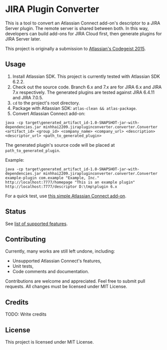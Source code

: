 # JIRA Plugin Converter

This is a tool to convert an Atlassian Connect add-on's descriptor to a JIRA Server plugin. The remote server is shared between both. In this way, developers can build add-ons for JIRA Cloud first, then generate plugins for JIRA Server later.

This project is originally a submission to [Atlassian's Codegeist 2015](http://devpost.com/software/plugin-generator-from-atlassian-connect-to-jira-server-srdgvc).

## Usage

1. Install Atlassian SDK. This project is currently tested with Atlassian SDK 6.2.2.
2. Check out the source code. Branch 6.x and 7.x are for JIRA 6.x and JIRA 7.x respectively. The generated plugins are tested against JIRA 6.4.11 and JIRA 7.0.5.
3. `cd` to the project's root directory.
4. Package with Atlassian SDK: `atlas-clean && atlas-package`.
5. Convert Atlassian Connect add-on:

`java -cp target\generated_artifact_id-1.0-SNAPSHOT-jar-with-dependencies.jar minhhai2209.jirapluginconverter.converter.Converter <artifact_id> <group_id> <company_name> <company_url> <description> <descriptor_url> <path_to_generated_plugin>`

The generated plugin's source code will be placed at `path_to_generated_plugin`.

Example:

`java -cp target\generated_artifact_id-1.0-SNAPSHOT-jar-with-dependencies.jar minhhai2209.jirapluginconverter.converter.Converter example-plugin com.example "Example, Inc." http://localhost:7777/homepage "This is an example plugin" http://localhost:7777/descriptor D:\tmp\plugin 6.x`

For a quick test, use [this simple Atlassian Connect add-on](https://github.com/minhhai2209/jira-plugin-converter-demo).

## Status

See [list of supported features](https://github.com/minhhai2209/jira-plugin-converter/wiki/Features).

## Contributing

Currently, many works are still left undone, including:
* Unsupported Atlassian Connect's features,
* Unit tests,
* Code comments and documentation.

Contributions are welcome and appreciated. Feel free to submit pull requests. All changes must be licensed under MIT License.

## Credits

TODO: Write credits

## License

This project is licensed under MIT License.
